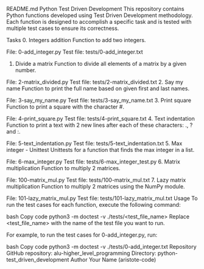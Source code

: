 README.md
Python Test Driven Development
This repository contains Python functions developed using Test Driven Development methodology. Each function is designed to accomplish a specific task and is tested with multiple test cases to ensure its correctness.

Tasks
0. Integers addition
Function to add two integers.

File: 0-add_integer.py
Test file: tests/0-add_integer.txt
1. Divide a matrix
Function to divide all elements of a matrix by a given number.

File: 2-matrix_divided.py
Test file: tests/2-matrix_divided.txt
2. Say my name
Function to print the full name based on given first and last names.

File: 3-say_my_name.py
Test file: tests/3-say_my_name.txt
3. Print square
Function to print a square with the character #.

File: 4-print_square.py
Test file: tests/4-print_square.txt
4. Text indentation
Function to print a text with 2 new lines after each of these characters: ., ? and :.

File: 5-text_indentation.py
Test file: tests/5-text_indentation.txt
5. Max integer - Unittest
Unittests for a function that finds the max integer in a list.

File: 6-max_integer.py
Test file: tests/6-max_integer_test.py
6. Matrix multiplication
Function to multiply 2 matrices.

File: 100-matrix_mul.py
Test file: tests/100-matrix_mul.txt
7. Lazy matrix multiplication
Function to multiply 2 matrices using the NumPy module.

File: 101-lazy_matrix_mul.py
Test file: tests/101-lazy_matrix_mul.txt
Usage
To run the test cases for each function, execute the following command:

bash
Copy code
python3 -m doctest -v ./tests/<test_file_name>
Replace <test_file_name> with the name of the test file you want to run.

For example, to run the test cases for 0-add_integer.py, run:

bash
Copy code
python3 -m doctest -v ./tests/0-add_integer.txt
Repository
GitHub repository: alu-higher_level_programming
Directory: python-test_driven_development
Author
Your Name (aristote-code)